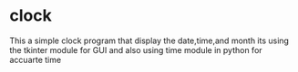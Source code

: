 # clock
This a simple clock program that display the date,time,and month 
its using the tkinter module for GUI and also using time module in python for accuarte time 

